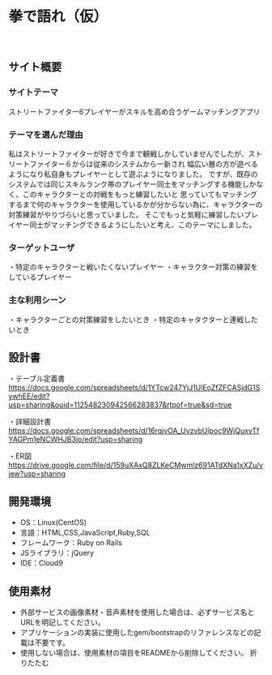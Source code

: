 # 拳で語れ（仮）
​
## サイト概要
### サイトテーマ
​ストリートファイター6プレイヤーがスキルを高め合うゲームマッチングアプリ

### テーマを選んだ理由
私はストリートファイターが好きで今まで観戦しかしていませんでしたが、ストリートファイター６からは従来のシステムから一新され
幅広い層の方が遊べるようになり私自身もプレイヤーとして遊ぶようになりました。
ですが、既存のシステムでは同じスキルランク帯のプレイヤー同士をマッチングする機能しかなく、このキャラクターとの対戦をもっと練習したいと
思っていてもマッチングするまで何のキャラクターを使用しているかが分からない為に、キャラクターの対策練習がやりづらいと思っていました。
そこでもっと気軽に練習したいプレイヤー同士がマッチングできるようにしたいと考え、このテーマにしました。

### ターゲットユーザ
​・特定のキャラクターと戦いたくないプレイヤー
 ・キャラクター対策の練習をしているプレイヤー

### 主な利用シーン
​・キャラクターごとの対策練習をしたいとき
 ・特定のキャタクターと連戦したいとき
## 設計書
・テーブル定義書
https://docs.google.com/spreadsheets/d/1YTcw247YjJ1UlEoZfZFCASjdG1SywhEE/edit?usp=sharing&ouid=112548230942566283837&rtpof=true&sd=true

・詳細設計書
https://docs.google.com/spreadsheets/d/16rqjvOA_UvzvbUlpoc9WjQuxvTfYAGPm1eNCWHJB3io/edit?usp=sharing

・ER図
https://drive.google.com/file/d/159uXAxQ8ZLKeCMwmlz691ATdXNa1xXZu/view?usp=sharing
​
## 開発環境
- OS：Linux(CentOS)
- 言語：HTML,CSS,JavaScript,Ruby,SQL
- フレームワーク：Ruby on Rails
- JSライブラリ：jQuery
- IDE：Cloud9
​
## 使用素材
- 外部サービスの画像素材・音声素材を使用した場合は、必ずサービス名とURLを明記してください。
- アプリケーションの実装に使用したgem/bootstrapのリファレンスなどの記載は不要です。
- 使用しない場合は、使用素材の項目をREADMEから削除してください。
折りたたむ